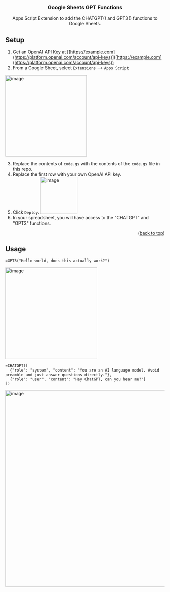 <a name="readme-top"></a>

<!-- PROJECT LOGO -->
<br />
<div align="center">

<h3 align="center">Google Sheets GPT Functions</h3>

  <p align="center">
    Apps Script Extension to add the CHATGPT() and GPT3() functions to Google Sheets.
  </p>
</div>


## Setup

1. Get an OpenAI API Key at [[https://example.com](https://platform.openai.com/account/api-keys)]([https://example.com](https://platform.openai.com/account/api-keys))
2. From a Google Sheet, select `Extensions` --> `Apps Script`

<img width="257" alt="image" src="https://user-images.githubusercontent.com/9706111/234121880-14d6138d-5ebc-4c21-ab73-d0c66a920aa8.png">


3. Replace the contents of `code.gs` with the contents of the `code.gs` file in this repo.
4. Replace the first row with your own OpenAI API key.
5. Click `Deploy`.  <img width="117" alt="image" src="https://user-images.githubusercontent.com/9706111/234121783-ce28a8cf-ab07-4ba0-bea1-5b6cb5520db5.png">
6. In your spreadsheet, you will have access to the "CHATGPT" and "GPT3" functions.

<p align="right">(<a href="#readme-top">back to top</a>)</p>


## Usage

```
=GPT3("Hello world, does this actually work?")
```
<img width="290" alt="image" src="https://user-images.githubusercontent.com/9706111/234122572-36a2ecd3-2523-486d-8552-8009f90184c0.png">

```
=CHATGPT([
  {"role": "system", "content": "You are an AI language model. Avoid preamble and just answer questions directly."},
  {"role": "user", "content": "Hey ChatGPT, can you hear me?"}
])
```
<img width="621" alt="image" src="https://user-images.githubusercontent.com/9706111/234122872-5b280aba-1cb0-4ef9-9f0f-aef89fbe2760.png">


